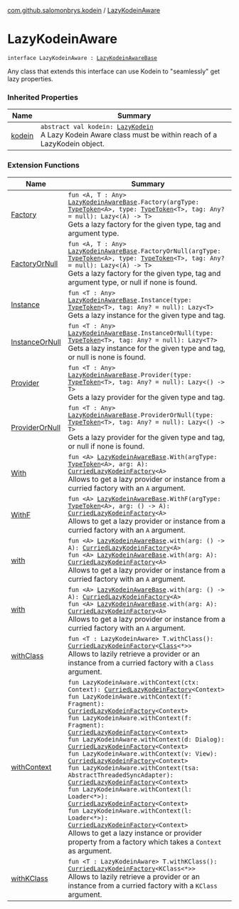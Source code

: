 [com.github.salomonbrys.kodein](index.md) / [LazyKodeinAware](.)

# LazyKodeinAware

`interface LazyKodeinAware : `[`LazyKodeinAwareBase`](-lazy-kodein-aware-base/index.md)

Any class that extends this interface can use Kodein to "seamlessly" get lazy properties.

### Inherited Properties

| Name | Summary |
|---|---|
| [kodein](-lazy-kodein-aware-base/kodein.md) | `abstract val kodein: `[`LazyKodein`](-lazy-kodein/index.md)<br>A Lazy Kodein Aware class must be within reach of a LazyKodein object. |

### Extension Functions

| Name | Summary |
|---|---|
| [Factory](-factory.md) | `fun <A, T : Any> `[`LazyKodeinAwareBase`](-lazy-kodein-aware-base/index.md)`.Factory(argType: `[`TypeToken`](-type-token/index.md)`<A>, type: `[`TypeToken`](-type-token/index.md)`<T>, tag: Any? = null): Lazy<(A) -> T>`<br>Gets a lazy factory for the given type, tag and argument type. |
| [FactoryOrNull](-factory-or-null.md) | `fun <A, T : Any> `[`LazyKodeinAwareBase`](-lazy-kodein-aware-base/index.md)`.FactoryOrNull(argType: `[`TypeToken`](-type-token/index.md)`<A>, type: `[`TypeToken`](-type-token/index.md)`<T>, tag: Any? = null): Lazy<(A) -> T>`<br>Gets a lazy factory for the given type, tag and argument type, or null if none is found. |
| [Instance](-instance.md) | `fun <T : Any> `[`LazyKodeinAwareBase`](-lazy-kodein-aware-base/index.md)`.Instance(type: `[`TypeToken`](-type-token/index.md)`<T>, tag: Any? = null): Lazy<T>`<br>Gets a lazy instance for the given type and tag. |
| [InstanceOrNull](-instance-or-null.md) | `fun <T : Any> `[`LazyKodeinAwareBase`](-lazy-kodein-aware-base/index.md)`.InstanceOrNull(type: `[`TypeToken`](-type-token/index.md)`<T>, tag: Any? = null): Lazy<T?>`<br>Gets a lazy instance for the given type and tag, or null is none is found. |
| [Provider](-provider.md) | `fun <T : Any> `[`LazyKodeinAwareBase`](-lazy-kodein-aware-base/index.md)`.Provider(type: `[`TypeToken`](-type-token/index.md)`<T>, tag: Any? = null): Lazy<() -> T>`<br>Gets a lazy provider for the given type and tag. |
| [ProviderOrNull](-provider-or-null.md) | `fun <T : Any> `[`LazyKodeinAwareBase`](-lazy-kodein-aware-base/index.md)`.ProviderOrNull(type: `[`TypeToken`](-type-token/index.md)`<T>, tag: Any? = null): Lazy<() -> T>`<br>Gets a lazy provider for the given type and tag, or null if none is found. |
| [With](-with.md) | `fun <A> `[`LazyKodeinAwareBase`](-lazy-kodein-aware-base/index.md)`.With(argType: `[`TypeToken`](-type-token/index.md)`<A>, arg: A): `[`CurriedLazyKodeinFactory`](-curried-lazy-kodein-factory/index.md)`<A>`<br>Allows to get a lazy provider or instance from a curried factory with an `A` argument. |
| [WithF](-with-f.md) | `fun <A> `[`LazyKodeinAwareBase`](-lazy-kodein-aware-base/index.md)`.WithF(argType: `[`TypeToken`](-type-token/index.md)`<A>, arg: () -> A): `[`CurriedLazyKodeinFactory`](-curried-lazy-kodein-factory/index.md)`<A>`<br>Allows to get a lazy provider or instance from a curried factory with an `A` argument. |
| [with](with.md) | `fun <A> `[`LazyKodeinAwareBase`](-lazy-kodein-aware-base/index.md)`.with(arg: () -> A): `[`CurriedLazyKodeinFactory`](-curried-lazy-kodein-factory/index.md)`<A>`<br>`fun <A> `[`LazyKodeinAwareBase`](-lazy-kodein-aware-base/index.md)`.with(arg: A): `[`CurriedLazyKodeinFactory`](-curried-lazy-kodein-factory/index.md)`<A>`<br>Allows to get a lazy provider or instance from a curried factory with an `A` argument. |
| [with](../com.github.salomonbrys.kodein.erased/with.md) | `fun <A> `[`LazyKodeinAwareBase`](-lazy-kodein-aware-base/index.md)`.with(arg: () -> A): `[`CurriedLazyKodeinFactory`](-curried-lazy-kodein-factory/index.md)`<A>`<br>`fun <A> `[`LazyKodeinAwareBase`](-lazy-kodein-aware-base/index.md)`.with(arg: A): `[`CurriedLazyKodeinFactory`](-curried-lazy-kodein-factory/index.md)`<A>`<br>Allows to get a lazy provider or instance from a curried factory with an `A` argument. |
| [withClass](with-class.md) | `fun <T : LazyKodeinAware> T.withClass(): `[`CurriedLazyKodeinFactory`](-curried-lazy-kodein-factory/index.md)`<`[`Class`](http://docs.oracle.com/javase/6/docs/api/java/lang/Class.html)`<*>>`<br>Allows to lazily retrieve a provider or an instance from a curried factory with a `Class` argument. |
| [withContext](../com.github.salomonbrys.kodein.android/with-context.md) | `fun LazyKodeinAware.withContext(ctx: Context): `[`CurriedLazyKodeinFactory`](-curried-lazy-kodein-factory/index.md)`<Context>`<br>`fun LazyKodeinAware.withContext(f: Fragment): `[`CurriedLazyKodeinFactory`](-curried-lazy-kodein-factory/index.md)`<Context>`<br>`fun LazyKodeinAware.withContext(f: Fragment): `[`CurriedLazyKodeinFactory`](-curried-lazy-kodein-factory/index.md)`<Context>`<br>`fun LazyKodeinAware.withContext(d: Dialog): `[`CurriedLazyKodeinFactory`](-curried-lazy-kodein-factory/index.md)`<Context>`<br>`fun LazyKodeinAware.withContext(v: View): `[`CurriedLazyKodeinFactory`](-curried-lazy-kodein-factory/index.md)`<Context>`<br>`fun LazyKodeinAware.withContext(tsa: AbstractThreadedSyncAdapter): `[`CurriedLazyKodeinFactory`](-curried-lazy-kodein-factory/index.md)`<Context>`<br>`fun LazyKodeinAware.withContext(l: Loader<*>): `[`CurriedLazyKodeinFactory`](-curried-lazy-kodein-factory/index.md)`<Context>`<br>`fun LazyKodeinAware.withContext(l: Loader<*>): `[`CurriedLazyKodeinFactory`](-curried-lazy-kodein-factory/index.md)`<Context>`<br>Allows to get a lazy instance or provider property from a factory which takes a `Context` as argument. |
| [withKClass](with-k-class.md) | `fun <T : LazyKodeinAware> T.withKClass(): `[`CurriedLazyKodeinFactory`](-curried-lazy-kodein-factory/index.md)`<KClass<*>>`<br>Allows to lazily retrieve a provider or an instance from a curried factory with a `KClass` argument. |

